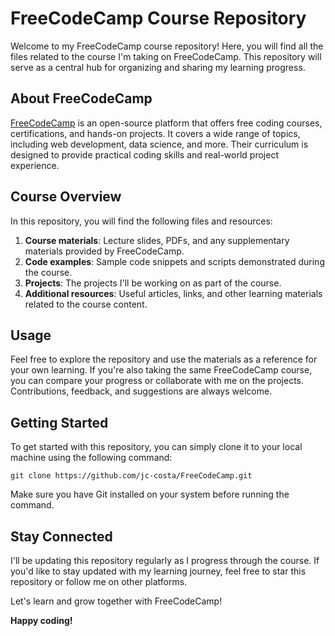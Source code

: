 # FreeCodeCamp Course Repository

Welcome to my FreeCodeCamp course repository! Here, you will find all the files related to the course I'm taking on FreeCodeCamp. This repository will serve as a central hub for organizing and sharing my learning progress.

## About FreeCodeCamp

[FreeCodeCamp](https://www.freecodecamp.org/) is an open-source platform that offers free coding courses, certifications, and hands-on projects. It covers a wide range of topics, including web development, data science, and more. Their curriculum is designed to provide practical coding skills and real-world project experience.

## Course Overview

In this repository, you will find the following files and resources:

1. **Course materials**: Lecture slides, PDFs, and any supplementary materials provided by FreeCodeCamp.
2. **Code examples**: Sample code snippets and scripts demonstrated during the course.
3. **Projects**: The projects I'll be working on as part of the course.
4. **Additional resources**: Useful articles, links, and other learning materials related to the course content.

## Usage

Feel free to explore the repository and use the materials as a reference for your own learning. If you're also taking the same FreeCodeCamp course, you can compare your progress or collaborate with me on the projects. Contributions, feedback, and suggestions are always welcome.

## Getting Started

To get started with this repository, you can simply clone it to your local machine using the following command:

```shell
git clone https://github.com/jc-costa/FreeCodeCamp.git
```

Make sure you have Git installed on your system before running the command.

## Stay Connected

I'll be updating this repository regularly as I progress through the course. If you'd like to stay updated with my learning journey, feel free to star this repository or follow me on other platforms.

Let's learn and grow together with FreeCodeCamp!

**Happy coding!**
